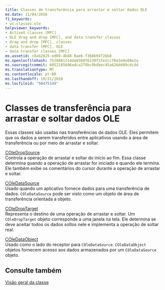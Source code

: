 ```yaml
---
title: Classes de transferência para arrastar e soltar dados OLE
ms.date: 11/04/2016
f1_keywords:
- vc.classes.ole
helpviewer_keywords:
- ActiveX classes [MFC]
- OLE drag and drop [MFC], and data transfer classes
- drag and drop [MFC], classes
- data transfer [MFC], OLE
- data transfer classes [MFC]
ms.assetid: c8ab2825-ed69-4b88-8ae6-f368b94726b8
ms.openlocfilehash: 7520881314da9568f6130f5fe2ccf0a3e0e88e2a
ms.sourcegitcommit: 6052185696adca270bc9bdbec45a626dd89cdcdd
ms.translationtype: MT
ms.contentlocale: pt-BR
ms.lasthandoff: 10/31/2018
ms.locfileid: "50475149"
---
```

# <a name="ole-drag-and-drop-and-data-transfer-classes"></a>Classes de transferência para arrastar e soltar dados OLE

Essas classes são usadas nas transferências de dados OLE. Eles permitem que os dados a serem transferidos entre aplicativos usando a área de transferência ou por meio de arrastar e soltar.

[COleDropSource](../mfc/reference/coledropsource-class.md)<br/>
Controla a operação de arrastar e soltar do início ao fim. Essa classe determina quando a operação de arrastar for iniciado e quando ele termina. Ele também exibe os comentários do cursor durante a operação de arrastar e soltar.

[COleDataSource](../mfc/reference/coledatasource-class.md)<br/>
Usado quando um aplicativo fornece dados para uma transferência de dados. `COleDataSource` pode ser visto como um objeto de área de transferência orientada a objeto.

[COleDropTarget](../mfc/reference/coledroptarget-class.md)<br/>
Representa o destino de uma operação de arrastar e soltar. Um `COleDropTarget` objeto corresponde a uma janela na tela. Ele determina se deve aceitar todos os dados soltos nele e implementa a operação de soltar real.

[COleDataObject](../mfc/reference/coledataobject-class.md)<br/>
Usado como o lado do receptor para `COleDataSource`. `COleDataObject` objetos fornecem acesso aos dados armazenados por um `COleDataSource` objeto.

## <a name="see-also"></a>Consulte também

[Visão geral da classe](../mfc/class-library-overview.md)

